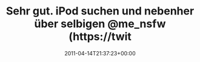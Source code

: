 ---
retweeted: false
source: <a href="http://www.echofon.com/" rel="nofollow">Echofon</a>
entities:
  hashtags: []
  symbols: []
  user_mentions:
  - name: Not Safe For Work
    screen_name: me_nsfw
    indices:
    - '49'
    - '57'
    id_str: '198895800'
    id: '198895800'
  urls: []
display_text_range:
- '0'
- '64'
favorite_count: '0'
id_str: '58645047213690880'
truncated: false
retweet_count: '0'
id: '58645047213690880'
created_at: Thu Apr 14 21:37:23 +0000 2011
favorited: false
full_text: Sehr gut. iPod suchen und nebenher über selbigen [@me_nsfw](https://twitter.com/me_nsfw)
  hören.
lang: de
tags:
- pesos/twitter
date: '2011-04-14T21:37:23+00:00'
src: https://twitter.com/bascht/status/58645047213690880
original_url: https://twitter.com/bascht/status/58645047213690880
type: twitter_tweet
text: Sehr gut. iPod suchen und nebenher über selbigen [@me_nsfw](https://twitter.com/me_nsfw)
  hören.
title: Sehr gut. iPod suchen und nebenher über selbigen @me_nsfw (https://twit

---